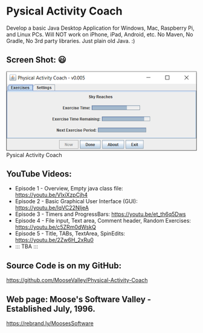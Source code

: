 # Pysical Activity Coach

Develop a basic Java Desktop Application for Windows, Mac, Raspberry Pi, and Linux PCs.
Will NOT work on iPhone, iPad, Android, etc.
No Maven, No Gradle, No 3rd party libraries.  Just plain old Java. :)

## Screen Shot: :smiley:

![Pysical Activity Coach](Screen%20Shots/PhysicalActivityCoach.png?raw=true "Pysical Activity Coach")
Pysical Activity Coach

## YouTube Videos:
* Episode 1 - Overview, Empty java class file: https://youtu.be/VlxiXzpCjh4
* Episode 2 - Basic Graphical User Interface (GUI): https://youtu.be/IqVC22NIjeA
* Episode 3 - Timers and ProgressBars: https://youtu.be/et_th6q5Dws
* Episode 4 - File input, Text area, Comment header, Random Exercises: https://youtu.be/c5ZRm0dWskQ
* Episode 5 - Title, TABs, TextArea, SpinEdits: https://youtu.be/2Zw6H_2xRu0
* ::: TBA :::

## Source Code is on my GitHub:
https://github.com/MooseValley/Physical-Activity-Coach

## Web page: Moose's Software Valley - Established July, 1996.
https://rebrand.ly/MoosesSoftware
